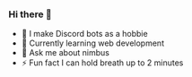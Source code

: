 ### Hi there 👋

- 🔭 I make Discord bots as a hobbie
- 🌱 Currently learning web development
- 💬 Ask me about nimbus
- ⚡ Fun fact I can hold breath up to 2 minutes
